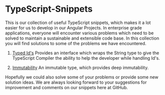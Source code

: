 # TypeScript-Snippets

This is our collection of useful TypeScript snippets, which makes it a lot easier for us to develop in our Angular Projects.
In enterprise grade applications, everyone will encounter various problems which need to be solved to maintain a sustainable and extensible code base. In this collection you will find solutions to some of the problems we have encountered.


1. [Typed Id's](./TypedIds)
Provides an interface which wraps the String type to give the TypeScript Compiler the ability to help the developer while handling Id's.

2. [Immutability](./Immutability)
An immutable type, which provides deep immutability.


Hopefully we could also solve some of your problems or provide some new solution ideas.
We are always looking forward to your suggestions for improvement and comments on our snippets here at GitHub.
